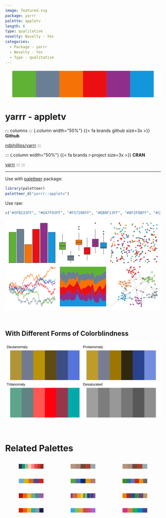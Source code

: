 ```yaml
---
image: featured.svg
package: yarrr
palette: appletv
length: 6
type: qualitative
novelty: Novelty - Yes
categories:
  - Package - yarrr
  - Novelty - Yes
  - Type - qualitative
---
```


![](featured.svg)

# yarrr - appletv 

::: columns
::: {.column width="50%"}
{{< fa brands github size=3x >}}
**Github**

[ndphillips/yarrr](https://github.com/ndphillips/yarrr)
:::

::: {.column width="50%"}
{{< fa brands r-project size=3x >}}
**CRAN**

[yarrr](https://CRAN.R-project.org/package=yarrr)
:::
:::

<hr> 

Use with [paletteer](https://emilhvitfeldt.github.io/paletteer/) package:

```r
library(paletteer)
paletteer_d("yarrr::appletv")
```

Use raw:

```r
c("#5FB233FF", "#6A7F93FF", "#F57206FF", "#EB0F13FF", "#8F2F8BFF", "#1396DBFF")
``` 

![](examples.png) 

  <br>
  
  ## With Different Forms of Colorblindness
  
  ![](colorblind.svg) 

<br>

# Related Palettes

<div class="list" style="display: grid; grid-template-columns: auto auto auto;"> <figure class="figure">
<a href="../../awtools/a_palette/"> <img src="../../awtools/a_palette/featured.svg" style="width: 100%;" class="figure-img"></a>
</figure> <figure class="figure">
<a href="../../ButterflyColors/hamadryas_feronia/"> <img src="../../ButterflyColors/hamadryas_feronia/featured.svg" style="width: 100%;" class="figure-img"></a>
</figure> <figure class="figure">
<a href="../../ButterflyColors/hamadryas_feronia/"> <img src="../../ButterflyColors/hamadryas_feronia/featured.svg" style="width: 100%;" class="figure-img"></a>
</figure> <figure class="figure">
<a href="../../fishualize/Pronotogrammus_martinicensis/"> <img src="../../fishualize/Pronotogrammus_martinicensis/featured.svg" style="width: 100%;" class="figure-img"></a>
</figure> <figure class="figure">
<a href="../../waRhol/bighorn_ram_83/"> <img src="../../waRhol/bighorn_ram_83/featured.svg" style="width: 100%;" class="figure-img"></a>
</figure> <figure class="figure">
<a href="../../palettetown/startersDark/"> <img src="../../palettetown/startersDark/featured.svg" style="width: 100%;" class="figure-img"></a>
</figure> <figure class="figure">
<a href="../../ggthemes/excel_Ion/"> <img src="../../ggthemes/excel_Ion/featured.svg" style="width: 100%;" class="figure-img"></a>
</figure> <figure class="figure">
<a href="../../DresdenColor/paired/"> <img src="../../DresdenColor/paired/featured.svg" style="width: 100%;" class="figure-img"></a>
</figure> <figure class="figure">
<a href="../../ggthemes/excel_Aspect/"> <img src="../../ggthemes/excel_Aspect/featured.svg" style="width: 100%;" class="figure-img"></a>
</figure> <figure class="figure">
<a href="../../LaCroixColoR/Apricot/"> <img src="../../LaCroixColoR/Apricot/featured.svg" style="width: 100%;" class="figure-img"></a>
</figure> <figure class="figure">
<a href="../../ggthemes/excel_Parallax/"> <img src="../../ggthemes/excel_Parallax/featured.svg" style="width: 100%;" class="figure-img"></a>
</figure> <figure class="figure">
<a href="../../fishualize/Scarus_quoyi/"> <img src="../../fishualize/Scarus_quoyi/featured.svg" style="width: 100%;" class="figure-img"></a>
</figure> 
</div>
